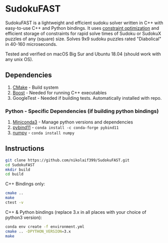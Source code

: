 # SudokuFAST
SudokuFAST is a lightweight and efficient sudoku solver written in C++ with easy-to-use C++ and Python bindings. It uses [constraint optimization](https://developers.google.com/optimization/cp) and efficient storage of constraints for rapid solve times of Sudoku or SudokuX puzzles of any (square) size. Solves 9x9 sudoku puzzles rated "Diabolical" in 40-160 microseconds.

Tested and verified on macOS Big Sur and Ubuntu 18.04 (should work with any unix OS).

## Dependencies
1. [CMake](https://cmake.org/) - Build system
2. [Boost](https://www.boost.org/doc/libs/1_66_0/more/getting_started/unix-variants.html) - Needed for running C++ executables
3. GoogleTest - Needed if building tests. Automatically installed with repo.

### Python - Specific Dependencies (if building python bindings)
1. [Miniconda3](https://docs.conda.io/en/latest/miniconda.html) - Manage python versions and dependencies
2. [pybind11](https://github.com/pybind/pybind11) - `conda install -c conda-forge pybind11`
3. [numpy](https://numpy.org/doc/stable/) - `conda install numpy`

## Instructions
```bash
git clone https://github.com/nikolaif399/SudokuFAST.git
cd SudokuFAST
mkdir build
cd build
```
C++ Bindings only:
```bash
cmake ..
make
ctest -v
```
C++ & Python bindings (replace 3.x in all places with your choice of python3 version):
```bash
conda env create -f environment.yml
cmake .. -DPYTHON_VERSION=3.x
make
```